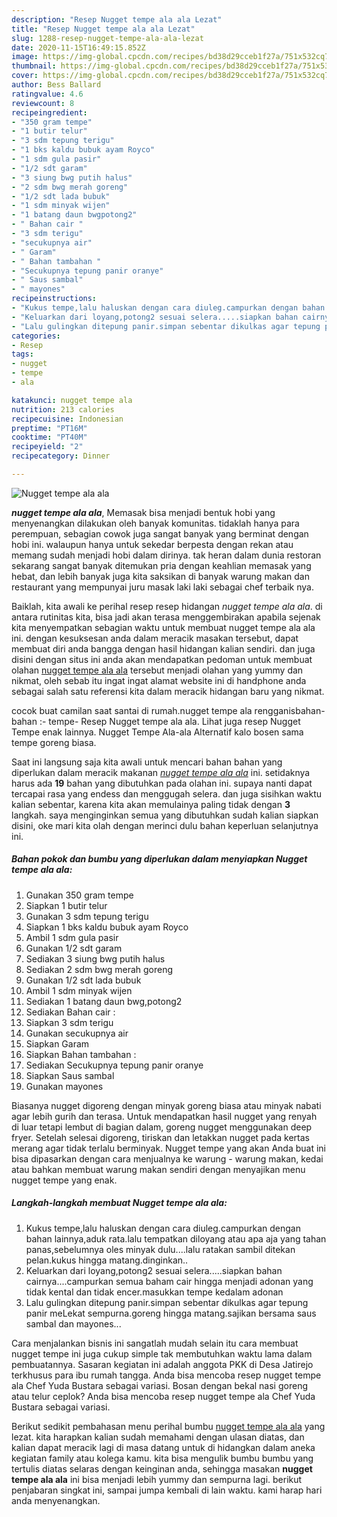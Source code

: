 ```yaml
---
description: "Resep Nugget tempe ala ala Lezat"
title: "Resep Nugget tempe ala ala Lezat"
slug: 1288-resep-nugget-tempe-ala-ala-lezat
date: 2020-11-15T16:49:15.852Z
image: https://img-global.cpcdn.com/recipes/bd38d29cceb1f27a/751x532cq70/nugget-tempe-ala-ala-foto-resep-utama.jpg
thumbnail: https://img-global.cpcdn.com/recipes/bd38d29cceb1f27a/751x532cq70/nugget-tempe-ala-ala-foto-resep-utama.jpg
cover: https://img-global.cpcdn.com/recipes/bd38d29cceb1f27a/751x532cq70/nugget-tempe-ala-ala-foto-resep-utama.jpg
author: Bess Ballard
ratingvalue: 4.6
reviewcount: 8
recipeingredient:
- "350 gram tempe"
- "1 butir telur"
- "3 sdm tepung terigu"
- "1 bks kaldu bubuk ayam Royco"
- "1 sdm gula pasir"
- "1/2 sdt garam"
- "3 siung bwg putih halus"
- "2 sdm bwg merah goreng"
- "1/2 sdt lada bubuk"
- "1 sdm minyak wijen"
- "1 batang daun bwgpotong2"
- " Bahan cair "
- "3 sdm terigu"
- "secukupnya air"
- " Garam"
- " Bahan tambahan "
- "Secukupnya tepung panir oranye"
- " Saus sambal"
- " mayones"
recipeinstructions:
- "Kukus tempe,lalu haluskan dengan cara diuleg.campurkan dengan bahan lainnya,aduk rata.lalu tempatkan diloyang atau apa aja yang tahan panas,sebelumnya oles minyak dulu....lalu ratakan sambil ditekan pelan.kukus hingga matang.dinginkan.."
- "Keluarkan dari loyang,potong2 sesuai selera.....siapkan bahan cairnya....campurkan semua baham cair hingga menjadi adonan yang tidak kental dan tidak encer.masukkan tempe kedalam adonan"
- "Lalu gulingkan ditepung panir.simpan sebentar dikulkas agar tepung panir meLekat sempurna.goreng hingga matang.sajikan bersama saus sambal dan mayones..."
categories:
- Resep
tags:
- nugget
- tempe
- ala

katakunci: nugget tempe ala 
nutrition: 213 calories
recipecuisine: Indonesian
preptime: "PT16M"
cooktime: "PT40M"
recipeyield: "2"
recipecategory: Dinner

---
```



![Nugget tempe ala ala](https://img-global.cpcdn.com/recipes/bd38d29cceb1f27a/751x532cq70/nugget-tempe-ala-ala-foto-resep-utama.jpg)

<b><i>nugget tempe ala ala</i></b>, Memasak bisa menjadi bentuk hobi yang menyenangkan dilakukan oleh banyak komunitas. tidaklah hanya para perempuan, sebagian cowok juga sangat banyak yang berminat dengan hobi ini. walaupun hanya untuk sekedar berpesta dengan rekan atau memang sudah menjadi hobi dalam dirinya. tak heran dalam dunia restoran sekarang sangat banyak ditemukan pria dengan keahlian memasak yang hebat, dan lebih banyak juga kita saksikan di banyak warung makan dan restaurant yang mempunyai juru masak laki laki sebagai chef terbaik nya.

Baiklah, kita awali ke perihal resep resep hidangan <i>nugget tempe ala ala</i>. di antara rutinitas kita, bisa jadi akan terasa menggembirakan apabila sejenak kita menyempatkan sebagian waktu untuk membuat nugget tempe ala ala ini. dengan kesuksesan anda dalam meracik masakan tersebut, dapat membuat diri anda bangga dengan hasil hidangan kalian sendiri. dan juga disini dengan situs ini anda akan mendapatkan pedoman untuk membuat olahan <u>nugget tempe ala ala</u> tersebut menjadi olahan yang yummy dan nikmat, oleh sebab itu ingat ingat alamat website ini di handphone anda sebagai salah satu referensi kita dalam meracik hidangan baru yang nikmat.

cocok buat camilan saat santai di rumah.nugget tempe ala rengganisbahan-bahan :- tempe- Resep Nugget tempe ala ala. Lihat juga resep Nugget Tempe enak lainnya. Nugget Tempe Ala-ala Alternatif kalo bosen sama tempe goreng biasa.


Saat ini langsung saja kita awali untuk mencari bahan bahan yang diperlukan dalam meracik makanan <u><i>nugget tempe ala ala</i></u> ini. setidaknya harus ada <b>19</b> bahan yang dibutuhkan pada olahan ini. supaya nanti dapat tercapai rasa yang endess dan menggugah selera. dan juga sisihkan waktu kalian sebentar, karena kita akan memulainya paling tidak dengan <b>3</b> langkah. saya menginginkan semua yang dibutuhkan sudah kalian siapkan disini, oke mari kita olah dengan merinci dulu bahan keperluan selanjutnya ini.

<!--inarticleads1-->

##### Bahan pokok dan bumbu yang diperlukan dalam menyiapkan Nugget tempe ala ala:

1. Gunakan 350 gram tempe
1. Siapkan 1 butir telur
1. Gunakan 3 sdm tepung terigu
1. Siapkan 1 bks kaldu bubuk ayam Royco
1. Ambil 1 sdm gula pasir
1. Gunakan 1/2 sdt garam
1. Sediakan 3 siung bwg putih halus
1. Sediakan 2 sdm bwg merah goreng
1. Gunakan 1/2 sdt lada bubuk
1. Ambil 1 sdm minyak wijen
1. Sediakan 1 batang daun bwg,potong2
1. Sediakan  Bahan cair :
1. Siapkan 3 sdm terigu
1. Gunakan secukupnya air
1. Siapkan  Garam
1. Siapkan  Bahan tambahan :
1. Sediakan Secukupnya tepung panir oranye
1. Siapkan  Saus sambal
1. Gunakan  mayones


Biasanya nugget digoreng dengan minyak goreng biasa atau minyak nabati agar lebih gurih dan terasa. Untuk mendapatkan hasil nugget yang renyah di luar tetapi lembut di bagian dalam, goreng nugget menggunakan deep fryer. Setelah selesai digoreng, tiriskan dan letakkan nugget pada kertas merang agar tidak terlalu berminyak. Nugget tempe yang akan Anda buat ini bisa dipasarkan dengan cara menjualnya ke warung - warung makan, kedai atau bahkan membuat warung makan sendiri dengan menyajikan menu nugget tempe yang enak. 

<!--inarticleads2-->

##### Langkah-langkah membuat Nugget tempe ala ala:

1. Kukus tempe,lalu haluskan dengan cara diuleg.campurkan dengan bahan lainnya,aduk rata.lalu tempatkan diloyang atau apa aja yang tahan panas,sebelumnya oles minyak dulu....lalu ratakan sambil ditekan pelan.kukus hingga matang.dinginkan..
1. Keluarkan dari loyang,potong2 sesuai selera.....siapkan bahan cairnya....campurkan semua baham cair hingga menjadi adonan yang tidak kental dan tidak encer.masukkan tempe kedalam adonan
1. Lalu gulingkan ditepung panir.simpan sebentar dikulkas agar tepung panir meLekat sempurna.goreng hingga matang.sajikan bersama saus sambal dan mayones...


Cara menjalankan bisnis ini sangatlah mudah selain itu cara membuat nugget tempe ini juga cukup simple tak membutuhkan waktu lama dalam pembuatannya. Sasaran kegiatan ini adalah anggota PKK di Desa Jatirejo terkhusus para ibu rumah tangga. Anda bisa mencoba resep nugget tempe ala Chef Yuda Bustara sebagai variasi. Bosan dengan bekal nasi goreng atau telur ceplok? Anda bisa mencoba resep nugget tempe ala Chef Yuda Bustara sebagai variasi. 

Berikut sedikit pembahasan menu perihal bumbu <u>nugget tempe ala ala</u> yang lezat. kita harapkan kalian sudah memahami dengan ulasan diatas, dan kalian dapat meracik lagi di masa datang untuk di hidangkan dalam aneka kegiatan family atau kolega kamu. kita bisa mengulik bumbu bumbu yang tertulis diatas selaras dengan keinginan anda, sehingga masakan <b>nugget tempe ala ala</b> ini bisa menjadi lebih yummy dan sempurna lagi. berikut penjabaran singkat ini, sampai jumpa kembali di lain waktu. kami harap hari anda menyenangkan.
